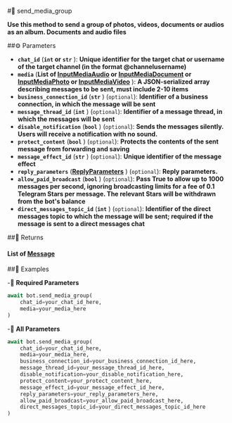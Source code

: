 #🔧 send_media_group

**Use this method to send a group of photos, videos, documents or audios as an album. Documents and audio files**

##⚙️ Parameters

- **`chat_id`** (**`int` or `str`** ): **Unique identifier for the target chat or username of the target channel (in the format @channelusername)**
- **`media`** (**List of [InputMediaAudio](../types/InputMediaAudio.md) or [InputMediaDocument](../types/InputMediaDocument.md) or [InputMediaPhoto](../types/InputMediaPhoto.md) or [InputMediaVideo](../types/InputMediaVideo.md)** ): **A JSON-serialized array describing messages to be sent, must include 2-10 items**
- **`business_connection_id`** (**`str`** ) (`optional`): **Identifier of a business connection, in which the message will be sent**
- **`message_thread_id`** (**`int`** ) (`optional`): **Identifier of a message thread, in which the messages will be sent**
- **`disable_notification`** (**`bool`** ) (`optional`): **Sends the messages silently. Users will receive a notification with no sound.**
- **`protect_content`** (**`bool`** ) (`optional`): **Protects the contents of the sent message from forwarding and saving**
- **`message_effect_id`** (**`str`** ) (`optional`): **Unique identifier of the message effect**
- **`reply_parameters`** (**[ReplyParameters](../types/ReplyParameters.md)** ) (`optional`): **Reply parameters.**
- **`allow_paid_broadcast`** (**`bool`** ) (`optional`): **Pass True to allow up to 1000 messages per second, ignoring broadcasting limits for a fee of 0.1 Telegram Stars per message.
The relevant Stars will be withdrawn from the bot's balance**
- **`direct_messages_topic_id`** (**`int`** ) (`optional`): **Identifier of the direct messages topic to which the message will be sent; required if the message is sent to a direct messages chat**

##📲 Returns

#### List of [Message](../types/Message.md)

##📀 Examples

-🪫 **Required Parameters**

```python
await bot.send_media_group(
    chat_id=your_chat_id_here,
    media=your_media_here
)
```

-🔋 **All Parameters**

```python
await bot.send_media_group(
    chat_id=your_chat_id_here,
    media=your_media_here,
    business_connection_id=your_business_connection_id_here,
    message_thread_id=your_message_thread_id_here,
    disable_notification=your_disable_notification_here,
    protect_content=your_protect_content_here,
    message_effect_id=your_message_effect_id_here,
    reply_parameters=your_reply_parameters_here,
    allow_paid_broadcast=your_allow_paid_broadcast_here,
    direct_messages_topic_id=your_direct_messages_topic_id_here
)
```
